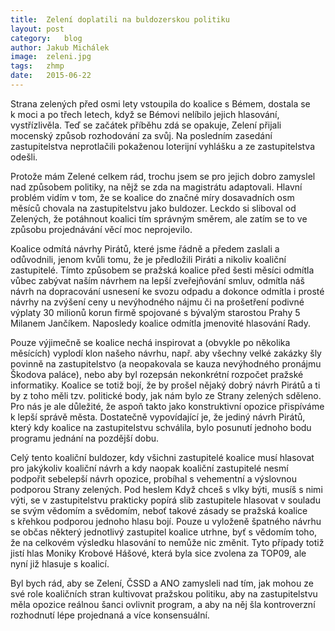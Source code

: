 ```yaml
---
title:	Zelení doplatili na buldozerskou politiku
layout:	post
category:	blog
author:	Jakub Michálek
image:	zeleni.jpg
tags:	zhmp
date:	2015-06-22
---
```


Strana zelených před osmi lety vstoupila do koalice s Bémem, dostala se k moci a po třech letech, když se Bémovi nelíbilo jejich hlasování, vystřízlivěla. Teď se začátek příběhu zdá se opakuje, Zelení přijali mocenský způsob rozhodování za svůj. Na posledním zasedání zastupitelstva neprotlačili pokaženou loterijní vyhlášku a ze zastupitelstva odešli.

Protože mám Zelené celkem rád, trochu jsem se pro jejich dobro zamyslel nad způsobem politiky, na nějž se zda na magistrátu adaptovali. Hlavní problém vidím v tom, že se koalice do značné míry dosavadních osm měsíců chovala na zastupitelstvu jako buldozer. Leckdo si sliboval od Zelených, že potáhnout koalici tím správným směrem, ale zatím se to ve způsobu projednávání věcí moc neprojevilo.

Koalice odmítá návrhy Pirátů, které jsme řádně a předem zaslali a odůvodnili, jenom kvůli tomu, že je předložili Piráti a nikoliv koaliční zastupitelé. Tímto způsobem se pražská koalice před šesti měsíci odmítla vůbec zabývat naším návrhem na lepší zveřejňování smluv, odmítla náš návrh na dopracování usnesení ke svozu odpadu a dokonce odmítla i prosté návrhy na zvýšení ceny u nevýhodného nájmu či na prošetření podivné výplaty 30 milionů korun firmě spojované s bývalým starostou Prahy 5 Milanem Jančíkem. Naposledy koalice odmítla jmenovité hlasování Rady.

Pouze výjimečně se koalice nechá inspirovat a (obvykle po několika měsících) vyplodí klon našeho návrhu, např. aby všechny velké zakázky šly povinně na zastupitelstvo (a neopakovala se kauza nevýhodného pronájmu Škodova paláce), nebo aby byl rozepsán nekonkrétní rozpočet pražské informatiky. Koalice se totiž bojí, že by prošel nějaký dobrý návrh Pirátů a ti by z toho měli tzv. politické body, jak nám bylo ze Strany zelených sděleno. Pro nás je ale důležité, že aspoň takto jako konstruktivní opozice přispíváme k lepší správě města. Dostatečně vypovídající je, že jediný návrh Pirátů, který kdy koalice na zastupitelstvu schválila, bylo posunutí jednoho bodu programu jednání na pozdější dobu. 

Celý tento koaliční buldozer, kdy všichni zastupitelé koalice musí hlasovat pro jakýkoliv koaliční návrh a kdy naopak koaliční zastupitelé nesmí podpořit sebelepší návrh opozice, probíhal s vehementní a výslovnou podporou Strany zelených. Pod heslem Když chceš s vlky býti, musíš s nimi výti, se v zastupitelstvu prakticky popírá slib zastupitele hlasovat v souladu se svým vědomím a svědomím, neboť takové zásady se pražská koalice s křehkou podporou jednoho hlasu bojí. Pouze u vyloženě špatného návrhu se občas některý jednotlivý zastupitel koalice utrhne, byť s vědomím toho, že na celkovém výsledku hlasování to nemůže nic změnit. Tyto případy totiž jistí hlas Moniky Krobové Hášové, která byla sice zvolena za TOP09, ale nyní již hlasuje s koalicí.

Byl bych rád, aby se Zelení, ČSSD a ANO zamysleli nad tím, jak mohou ze své role koaličních stran kultivovat pražskou politiku, aby na zastupitelstvu měla opozice reálnou šanci ovlivnit program, a aby na něj šla kontroverzní rozhodnutí lépe projednaná a více konsensuální.


